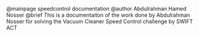 @mainpage speedcontrol documentation
@author Abdulrahman Hamed Nosser
@brief This is a documentaiton of the work done by Abdulrahman Nosser for solving the Vacuum Cleaner Speed Control challenge by SWIFT ACT
